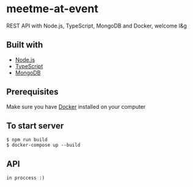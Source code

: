 # meetme-at-event
REST API with Node.js, TypeScript, MongoDB and Docker, welcome l&amp;g

## Built with
- [Node.js](https://nodejs.org/en/)
- [TypeScript](https://www.typescriptlang.org/)
- [MongoDB](https://www.mongodb.com/)

## Prerequisites

Make sure you have [Docker](https://www.docker.com/) installed on your computer

## To start server
```
$ npm run build
$ docker-compose up --build
``` 

## API
```in proccess :)```
